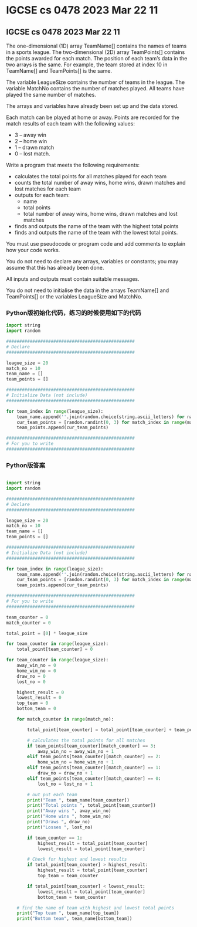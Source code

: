 # IGCSE cs 0478 2023 Mar 22 11

## IGCSE cs 0478 2023 Mar 22 11

The one-dimensional (1D) array TeamName\[] contains the names of teams in a sports league. The two-dimensional (2D) array TeamPoints\[] contains the points awarded for each match. The position of each team’s data in the two arrays is the same. For example, the team stored at index 10 in TeamName\[] and TeamPoints\[] is the same.

The variable LeagueSize contains the number of teams in the league. The variable MatchNo contains the number of matches played. All teams have played the same number of matches.

The arrays and variables have already been set up and the data stored.

Each match can be played at home or away. Points are recorded for the match results of each team with the following values:

* 3 – away win
* 2 – home win
* 1 – drawn match
* 0 – lost match.

Write a program that meets the following requirements:

* calculates the total points for all matches played for each team
* counts the total number of away wins, home wins, drawn matches and lost matches for each team
* outputs for each team:
  * name
  * total points
  * total number of away wins, home wins, drawn matches and lost matches
* finds and outputs the name of the team with the highest total points
* finds and outputs the name of the team with the lowest total points.

You must use pseudocode or program code and add comments to explain how your code works.

You do not need to declare any arrays, variables or constants; you may assume that this has already been done.

All inputs and outputs must contain suitable messages.

You do not need to initialise the data in the arrays TeamName\[] and TeamPoints\[] or the variables LeagueSize and MatchNo.

### Python版初始化代码，练习的时候使用如下的代码

```py
import string
import random

#################################################
# Declare
#################################################

league_size = 20
match_no = 10
team_name = []
team_points = []

#################################################
# Initialize Data (not include)
#################################################

for team_index in range(league_size):
    team_name.append(''.join(random.choice(string.ascii_letters) for name_letter_index in range(6)))
    cur_team_points = [random.randint(0, 3) for match_index in range(match_no)]
    team_points.append(cur_team_points)

#################################################
# For you to write
#################################################


```

### Python版答案

```python

import string
import random

#################################################
# Declare
#################################################

league_size = 20
match_no = 10
team_name = []
team_points = []

#################################################
# Initialize Data (not include)
#################################################

for team_index in range(league_size):
    team_name.append(''.join(random.choice(string.ascii_letters) for name_letter_index in range(6)))
    cur_team_points = [random.randint(0, 3) for match_index in range(match_no)]
    team_points.append(cur_team_points)

#################################################
# For you to write
#################################################

team_counter = 0
match_counter = 0

total_point = [0] * league_size

for team_counter in range(league_size):
    total_point[team_counter] = 0

for team_counter in range(league_size):
    away_win_no = 0
    home_wim_no = 0
    draw_no = 0
    lost_no = 0

    highest_result = 0
    lowest_result = 0
    top_team = 0
    bottom_team = 0

    for match_counter in range(match_no):

        total_point[team_counter] = total_point[team_counter] + team_points[team_counter][match_counter]

        # calculates the total points for all matches
        if team_points[team_counter][match_counter] == 3:
            away_win_no = away_win_no + 1
        elif team_points[team_counter][match_counter] == 2:
            home_wim_no = home_wim_no + 1
        elif team_points[team_counter][match_counter] == 1:
            draw_no = draw_no + 1
        elif team_points[team_counter][match_counter] == 0:
            lost_no = lost_no + 1

        # out put each team
        print("Team ", team_name[team_counter])
        print("Total points ", total_point[team_counter])
        print("Away wins ", away_win_no)
        print("Home wins ", home_wim_no)
        print("Draws ", draw_no)
        print("Losses ", lost_no)

        if team_counter == 1:
            highest_result = total_point[team_counter]
            lowest_result = total_point[team_counter]

        # Check for highest and lowest results
        if total_point[team_counter] > highest_result:
            highest_result = total_point[team_counter]
            top_team = team_counter

        if total_point[team_counter] < lowest_result:
            lowest_result = total_point[team_counter]
            bottom_team = team_counter

    # find the name of team with highest and lowest total points
    print("Top team ", team_name[top_team])
    print("Bottom team", team_name[bottom_team])


```
